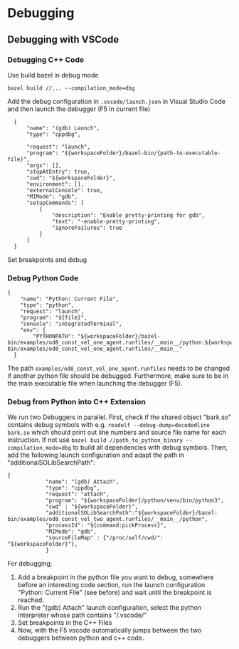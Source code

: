 Debugging
================================

## Debugging with VSCode

### Debugging C++ Code
Use build bazel in debug mode
```
bazel build //... --compilation_mode=dbg 
```
Add the debug configuration in `.vscode/launch.json` in Visual Studio Code and then launch the debugger (F5 in current file)
```
  {
      "name": "(gdb) Launch",
      "type": "cppdbg",

      "request": "launch",
      "program": "${workspaceFolder}/bazel-bin/{path-to-executable-file}",
      "args": [],
      "stopAtEntry": true,
      "cwd": "${workspaceFolder}",
      "environment": [],
      "externalConsole": true,
      "MIMode": "gdb",
      "setupCommands": [
          {
              "description": "Enable pretty-printing for gdb",
              "text": "-enable-pretty-printing",
              "ignoreFailures": true
          }
      ]
  }
```
Set breakpoints and debug


### Debug Python Code
```
{
    "name": "Python: Current File",
    "type": "python",
    "request": "launch",
    "program": "${file}",
    "console": "integratedTerminal",
    "env": {
        "PYTHONPATH": "${workspaceFolder}/bazel-bin/examples/od8_const_vel_one_agent.runfiles/__main__/python:${workspaceFolder}/bazel-bin/examples/od8_const_vel_one_agent.runfiles/__main__"
  }
```
The path `examples/od8_const_vel_one_agent.runfiles` needs to be changed if another python file should be debugged. Furthermore, make sure to be in the main executable file when launching the debugger (F5).

### Debug from Python into C++ Extension

We run two Debuggers in parallel. First, check if the shared object "bark.so" contains debug symbols with e.g. `readelf --debug-dump=decodedline bark.so` which should print out line numbers and source file name for each instruction. If not use `bazel build //path_to_python_binary --compilation_mode=dbg` to build all dependencies with debug symbols.  Then, add the following launch configuration and adapt the path in "additionalSOLibSearchPath":
```
{
            "name": "(gdb) Attach",
            "type": "cppdbg",
            "request": "attach",
            "program": "${workspaceFolder}/python/venv/bin/python3",
            "cwd" : "${workspaceFolder}",
            "additionalSOLibSearchPath":"${workspaceFolder}/bazel-bin/examples/od8_const_vel_two_agent.runfiles/__main__/python",
            "processId": "${command:pickProcess}",
            "MIMode": "gdb",
            "sourceFileMap" : {"/proc/self/cwd/": "${workspaceFolder}"},
            }
```
For debugging;
1. Add a breakpoint in the python file you want to debug, somewhere before an interesting code section, run the launch configuration "Python: Current File" (see before) and wait until the breakpoint is reached.
2. Run the "(gdb) Attach" launch configuration, select the python interpreter whose path contains "/.vscode/"
3. Set breakpoints in the C++ Files
4. Now, with the F5 vscode automatically jumps between the two debuggers between python and c++ code. 
